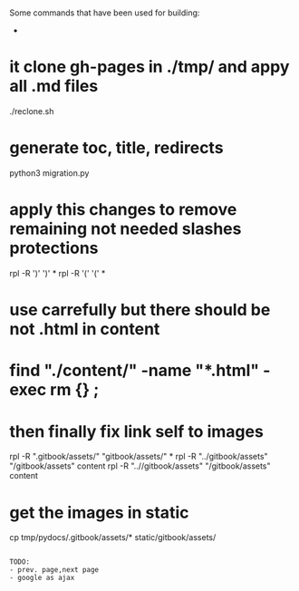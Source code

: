 #

Some commands that have been used for building:

- ```
# it clone gh-pages in ./tmp/ and appy all .md files
./reclone.sh
# generate toc, title, redirects
python3 migration.py
# apply this changes to remove remaining not needed slashes protections
rpl -R '\)' ')' *
rpl -R '\(' '(' *
#  use carrefully but there should be not .html in content
# find "./content/" -name "*.html" -exec rm {} \;
#  then finally fix link self to images
rpl -R ".gitbook/assets/" "gitbook/assets/" *
rpl -R "../gitbook/assets" "/gitbook/assets" content
rpl -R "..//gitbook/assets" "/gitbook/assets" content
# get the images in static
cp tmp/pydocs/.gitbook/assets/* static/gitbook/assets/
```

TODO:
- prev. page,next page
- google as ajax
